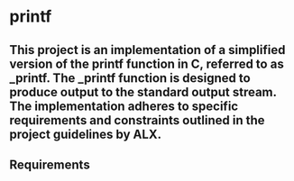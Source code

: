 # printf

This project is an implementation of a simplified version of the printf function in C, referred to as _printf. The _printf function is designed to produce output to the standard output stream. The implementation adheres to specific requirements and constraints outlined in the project guidelines by ALX.
----------------
## Requirements
